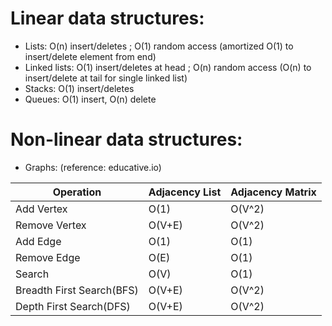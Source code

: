 # Linear data structures:
- Lists:           O(n) insert/deletes           ; O(1) random access (amortized O(1) to insert/delete element from end)
- Linked lists:    O(1) insert/deletes at head   ; O(n) random access (O(n) to insert/delete at tail for single linked list)
- Stacks:          O(1) insert/deletes
- Queues:          O(1) insert, O(n) delete

# Non-linear data structures:
- Graphs: (reference: educative.io)


Operation | Adjacency List | Adjacency Matrix
---|---|---
Add Vertex | O(1) | O(V^2)
Remove Vertex | O(V+E) | O(V^2)
Add Edge | O(1) | O(1)
Remove Edge | O(E) | O(1)
Search | O(V) | O(1)
Breadth First Search(BFS) | O(V+E) | O(V^2)
Depth First Search(DFS) | O(V+E) | O(V^2)	

 
